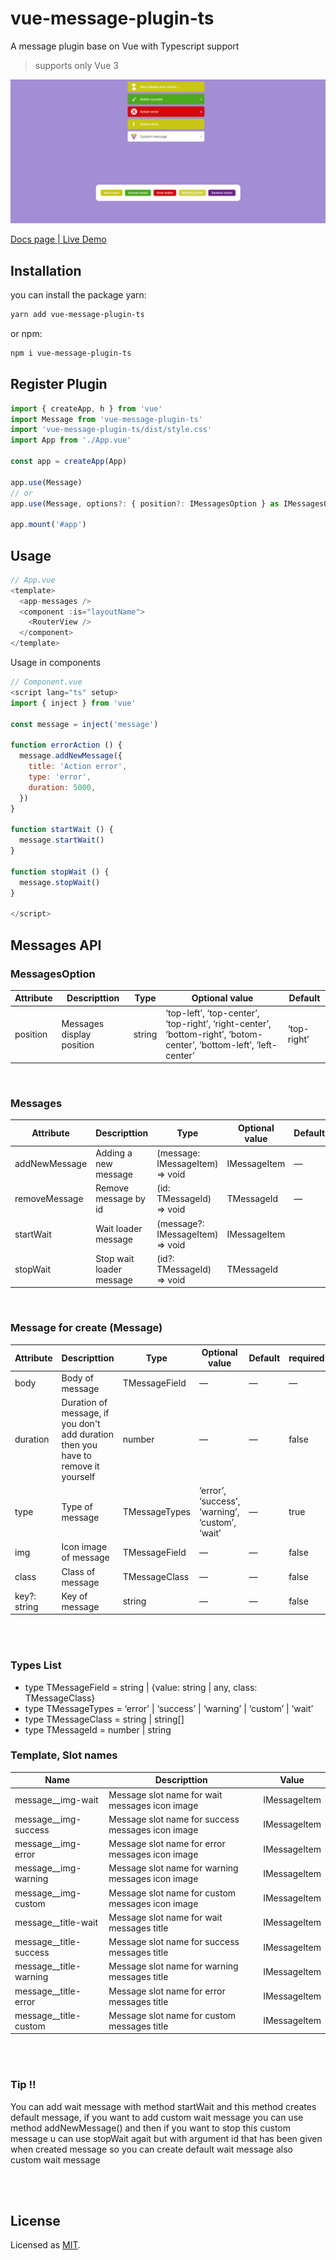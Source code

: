# vue-message-plugin-ts

A message plugin base on Vue with Typescript support

> supports only Vue 3

![Preview](https://github.com/pxls00/vue-message-plugin-ts/blob/master/preview.png)

[Docs page | Live Demo](https://vue-message-plugin-205f7.web.app/)

## Installation

you can install the package yarn:

```bash
yarn add vue-message-plugin-ts
```

or npm:

```bash
npm i vue-message-plugin-ts
```

## Register Plugin

```js
import { createApp, h } from 'vue'
import Message from 'vue-message-plugin-ts'
import 'vue-message-plugin-ts/dist/style.css'
import App from './App.vue'

const app = createApp(App)

app.use(Message)
// or
app.use(Message, options?: { position?: IMessagesOption } as IMessagesOption)

app.mount('#app')
```

## Usage

```js
// App.vue
<template>
  <app-messages />
  <component :is="layoutName">
    <RouterView />
  </component>
</template>
```

Usage in components

```js
// Component.vue
<script lang="ts" setup>
import { inject } from 'vue'

const message = inject('message')

function errorAction () {
  message.addNewMessage({
    title: 'Action error',
    type: 'error',
    duration: 5000,
  })
}

function startWait () {
  message.startWait()
}

function stopWait () {
  message.stopWait()
}

</script>
```


## Messages API
### MessagesOption
| Attribute | Descripttion | Type | Optional value | Default |
| --- | --- | --- | --- | --- |
| position | Messages display position | string | ‘top-left’, ‘top-center’, ‘top-right’, ‘right-center’, ‘bottom-right’, ‘botom-center’, ‘bottom-left’, ‘left-center’ | ‘top-right’ |

<br />

### Messages
| Attribute | Descripttion | Type | Optional value | Default |
| --- | --- | --- | --- | --- |
| addNewMessage | Adding a new message | (message: IMessageItem) ⇒ void | IMessageItem | — |
| removeMessage | Remove message by id | (id: TMessageId) ⇒ void | TMessageId | — |
| startWait | Wait loader message | (message?: IMessageItem) ⇒ void | IMessageItem |  |
| stopWait | Stop wait loader message | (id?: TMessageId) ⇒ void | TMessageId |  |

<br />

### Message for create (Message)
| Attribute | Descripttion | Type | Optional value | Default | required |
| --- | --- | --- | --- | --- | --- |
| body | Body of message | TMessageField<T> | — | — | — | true |
| duration | Duration of message, if you don't add duration then you have to remove it yourself | number | — | — | false |
| type | Type of message | TMessageTypes | ‘error’, ‘success’, ‘warning’, ‘custom’, ‘wait’ | — | true |
| img | Icon image of message | TMessageField  | — | — | false |
| class | Class of message | TMessageClass | — | — | false |
| key?: string | Key of message | string | — | — | false |

<br />
<br />


### Types List
- type TMessageField = string | {value: string | any, class: TMessageClass}
- type TMessageTypes = ‘error’ | ‘success’ | ‘warning’ | ‘custom’ | ‘wait’
- type TMessageClass = string | string[]
- type TMessageId = number | string

### Template, Slot names
| Name | Descripttion | Value |
| --- | --- | --- |
| message__img-wait | Message slot name for wait messages icon image | IMessageItem |
| message__img-success | Message slot name for success messages icon image | IMessageItem |
| message__img-error | Message slot name for error messages icon image | IMessageItem |
| message__img-warning | Message slot name for warning messages icon image | IMessageItem |
| message__img-custom | Message slot name for custom messages icon image | IMessageItem |
| message__title-wait | Message slot name for wait messages title | IMessageItem |
| message__title-success | Message slot name for success messages title | IMessageItem |
| message__title-warning | Message slot name for warning messages title | IMessageItem |
| message__title-error | Message slot name for error messages title | IMessageItem |
| message__title-custom | Message slot name for custom messages title | IMessageItem |

<br>
<br>

### Tip !!
You can add wait message with method startWait and this method creates default message, if you want to add custom wait message you can use method addNewMessage() and then if you want to stop this custom message u can use stopWait agait but with argument id that has been given when created message so you can create default wait message also custom wait message 


<br>
<br>

## License

Licensed as [MIT](https://github.com/pxls00/vue-message-plugin-ts/blob/master/LICENSE).
